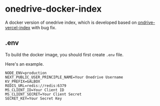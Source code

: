 # onedrive-docker-index

A docker version of onedrive index, which is developed based on [ondrive-vercel-index](https://github.com/spencerwooo/onedrive-vercel-index) with bug fix.


## .env
To build the docker image, you should first create `.env` file.

Here's an example.
```env
NODE_ENV=production
NEXT_PUBLIC_USER_PRINCIPLE_NAME=Your Onedrive Username
KV_PREFIX=GALBOX
REDIS_URL=redis://redis:6379
MS_CLIENT_ID=Your Client ID
MS_CLIENT_SECRET=Your Client Secret
SECRET_KEY=Your Secret Key
```
